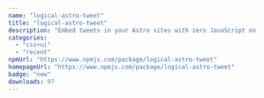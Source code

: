 ```yaml
---
name: "logical-astro-tweet"
title: "logical-astro-tweet"
description: "Embed tweets in your Astro sites with zero JavaScript on the client side. This is a (slightly opinionated) port of the fantastic react-tweet library. Huge thanks to Vercel and all the contributors of react-tweet."
categories:
  - "css+ui"
  - "recent"
npmUrl: "https://www.npmjs.com/package/logical-astro-tweet"
homepageUrl: "https://www.npmjs.com/package/logical-astro-tweet"
badge: "new"
downloads: 97
---
```

